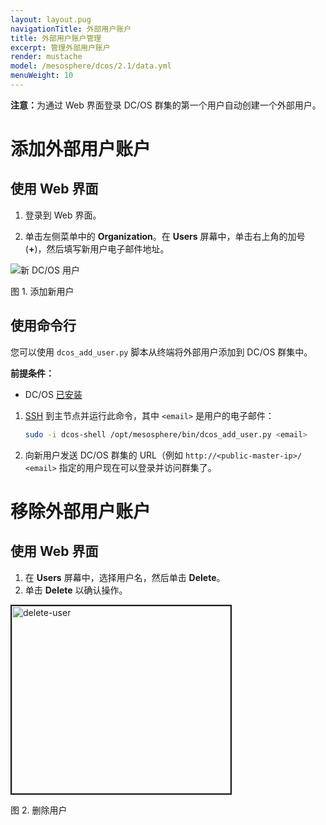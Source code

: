 ```yaml
---
layout: layout.pug
navigationTitle: 外部用户账户
title: 外部用户账户管理
excerpt: 管理外部用户账户
render: mustache
model: /mesosphere/dcos/2.1/data.yml
menuWeight: 10
---
```

<!-- The source repository for this topic is https://github.com/dcos/dcos-docs-site -->

<p class="message--note"><strong>注意：</strong>为通过 Web 界面登录 DC/OS 群集的第一个用户自动创建一个外部用户。</p>

# 添加外部用户账户

## 使用 Web 界面

1. 登录到 Web 界面。

2. 单击左侧菜单中的 **Organization**。在 **Users** 屏幕中，单击右上角的加号 (**+**)，然后填写新用户电子邮件地址。

![新 DC/OS 用户](/mesosphere/dcos/cn/2.1/img/1-11-add-user-to-cluster.png)

图 1. 添加新用户

## 使用命令行

您可以使用 `dcos_add_user.py` 脚本从终端将外部用户添加到 DC/OS 群集中。

**前提条件：**

- DC/OS [已安装](/mesosphere/dcos/cn/2.1/installing/)

1. [SSH](/mesosphere/dcos/cn/2.1/administering-clusters/sshcluster/) 到主节点并运行此命令，其中 `<email>` 是用户的电子邮件：

    ```bash
    sudo -i dcos-shell /opt/mesosphere/bin/dcos_add_user.py <email>
    ```

2. 向新用户发送 DC/OS 群集的 URL（例如 `http://<public-master-ip>/` `<email>` 指定的用户现在可以登录并访问群集了。

# 移除外部用户账户

## 使用 Web 界面

1. 在 **Users** 屏幕中，选择用户名，然后单击 **Delete**。
2. 单击 **Delete** 以确认操作。

<img src="/mesosphere/dcos/2.1/img/1-11-delete-user.png" alt="delete-user" width="350" height="300" border="2">

 图 2. 删除用户
